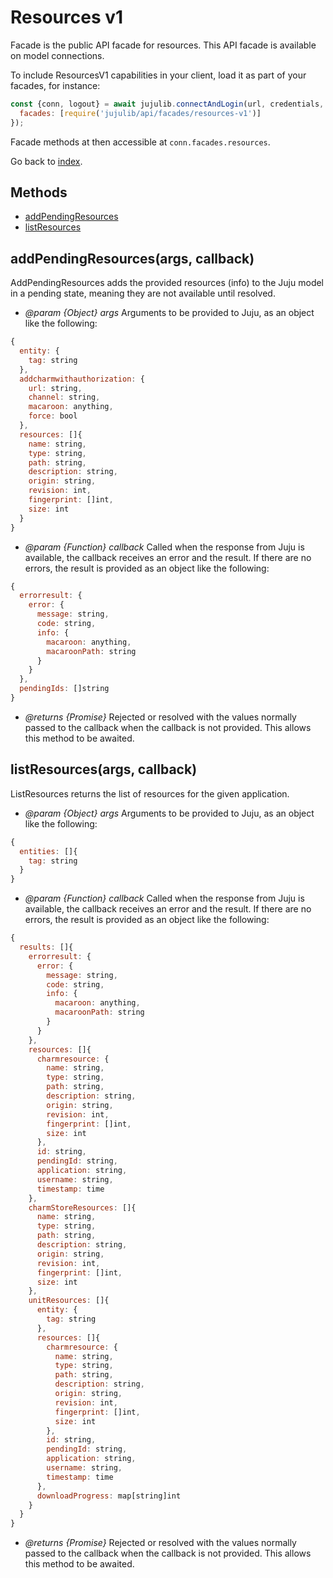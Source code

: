 <!---
NOTE: this file has been generated by the doc command in js-libjuju
on Fri 2018/11/09 14:32:38 UTC. Do not manually edit this file.
--->
# Resources v1

Facade is the public API facade for resources.
This API facade is available on model connections.

To include ResourcesV1 capabilities in your client, load it as
part of your facades, for instance:
```javascript
const {conn, logout} = await jujulib.connectAndLogin(url, credentials, {
  facades: [require('jujulib/api/facades/resources-v1')]
});
```
Facade methods at then accessible at `conn.facades.resources`.

Go back to [index](index.md).

## Methods
- [addPendingResources](#addPendingResourcesargs-callback)
- [listResources](#listResourcesargs-callback)

## addPendingResources(args, callback)
AddPendingResources adds the provided resources (info) to the Juju model in
    a pending state, meaning they are not available until resolved.

- *@param {Object} args* Arguments to be provided to Juju, as an object like
  the following:
```javascript
{
  entity: {
    tag: string
  },
  addcharmwithauthorization: {
    url: string,
    channel: string,
    macaroon: anything,
    force: bool
  },
  resources: []{
    name: string,
    type: string,
    path: string,
    description: string,
    origin: string,
    revision: int,
    fingerprint: []int,
    size: int
  }
}
```
- *@param {Function} callback* Called when the response from Juju is available,
  the callback receives an error and the result. If there are no errors, the
  result is provided as an object like the following:
```javascript
{
  errorresult: {
    error: {
      message: string,
      code: string,
      info: {
        macaroon: anything,
        macaroonPath: string
      }
    }
  },
  pendingIds: []string
}
```
- *@returns {Promise}* Rejected or resolved with the values normally passed to
  the callback when the callback is not provided.
  This allows this method to be awaited.

## listResources(args, callback)
ListResources returns the list of resources for the given application.

- *@param {Object} args* Arguments to be provided to Juju, as an object like
  the following:
```javascript
{
  entities: []{
    tag: string
  }
}
```
- *@param {Function} callback* Called when the response from Juju is available,
  the callback receives an error and the result. If there are no errors, the
  result is provided as an object like the following:
```javascript
{
  results: []{
    errorresult: {
      error: {
        message: string,
        code: string,
        info: {
          macaroon: anything,
          macaroonPath: string
        }
      }
    },
    resources: []{
      charmresource: {
        name: string,
        type: string,
        path: string,
        description: string,
        origin: string,
        revision: int,
        fingerprint: []int,
        size: int
      },
      id: string,
      pendingId: string,
      application: string,
      username: string,
      timestamp: time
    },
    charmStoreResources: []{
      name: string,
      type: string,
      path: string,
      description: string,
      origin: string,
      revision: int,
      fingerprint: []int,
      size: int
    },
    unitResources: []{
      entity: {
        tag: string
      },
      resources: []{
        charmresource: {
          name: string,
          type: string,
          path: string,
          description: string,
          origin: string,
          revision: int,
          fingerprint: []int,
          size: int
        },
        id: string,
        pendingId: string,
        application: string,
        username: string,
        timestamp: time
      },
      downloadProgress: map[string]int
    }
  }
}
```
- *@returns {Promise}* Rejected or resolved with the values normally passed to
  the callback when the callback is not provided.
  This allows this method to be awaited.